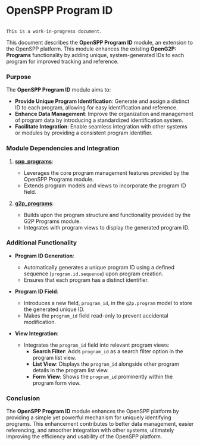 # OpenSPP Program ID

```{warning}

This is a work-in-progress document.
```

This document describes the **OpenSPP Program ID** module, an extension to the OpenSPP platform. This module enhances the existing **OpenG2P: Programs** functionality by adding unique, system-generated IDs to each program for improved tracking and reference.

### Purpose

The **OpenSPP Program ID** module aims to:

* **Provide Unique Program Identification**:  Generate and assign a distinct ID to each program, allowing for easy identification and reference.
* **Enhance Data Management**:  Improve the organization and management of program data by introducing a standardized identification system.
* **Facilitate Integration**: Enable seamless integration with other systems or modules by providing a consistent program identifier.

### Module Dependencies and Integration

1. **[spp_programs](spp_programs)**: 
    * Leverages the core program management features provided by the OpenSPP Programs module.
    * Extends program models and views to incorporate the program ID field.

2. **[g2p_programs](g2p_programs)**: 
    * Builds upon the program structure and functionality provided by the G2P Programs module.
    * Integrates with program views to display the generated program ID.

### Additional Functionality

* **Program ID Generation**: 
    * Automatically generates a unique program ID using a defined sequence (`program.id.sequence`) upon program creation.
    * Ensures that each program has a distinct identifier.

* **Program ID Field**: 
    * Introduces a new field, `program_id`, in the `g2p.program` model to store the generated unique ID.
    * Makes the `program_id` field read-only to prevent accidental modification.

* **View Integration**:
    * Integrates the `program_id` field into relevant program views:
        * **Search Filter**: Adds `program_id` as a search filter option in the program list view.
        * **List View**: Displays the `program_id` alongside other program details in the program list view. 
        * **Form View**: Shows the `program_id` prominently within the program form view.

### Conclusion

The **OpenSPP Program ID** module enhances the OpenSPP platform by providing a simple yet powerful mechanism for uniquely identifying programs. This enhancement contributes to better data management, easier referencing, and smoother integration with other systems, ultimately improving the efficiency and usability of the OpenSPP platform. 
